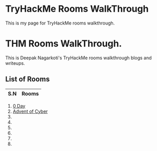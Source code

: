 # TryHackMe Rooms WalkThrough

This is my page for TryHackMe rooms walkthrough.

<h1>THM Rooms WalkThrough.</h1>
    <p>This is Deepak Nagarkoti's TryHackMe rooms walkthrough blogs and writeups.</p>
    <h2>List of Rooms</h2>

| S.N | Rooms |
| --- | ----- |

<ol>
    <li><a href="0Day">0 Day</a></li>
    <li><a href="4 Advent of Cyber 4">Advent of Cyber</a></li>
    <li><a href="#"></a></li>
    <li><a href="#"></a></li>
    <li><a href="#"></a></li>
    <li><a href="#"></a></li>
    <li><a href="#"></a></li>
    <li><a href="#"></a></li>
</ol>

